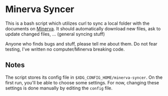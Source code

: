 
Minerva Syncer
==============

This is a bash script which utilizes curl to sync a local folder with
the documents on [Minerva](http://minerva.ugent.be). It should
automatically download new files, ask to update changed files, ...
(general syncing stuff)

Anyone who finds bugs and stuff, please tell me about them. Do not
fear testing, I've written no computer/Minerva breaking code.

Notes
-----

The script stores its config file in `$XDG_CONFIG_HOME/minerva-syncer`.
On the first run, you'll be able to choose some settings. For now,
changing these settings is done manually by editing the `config` file.

